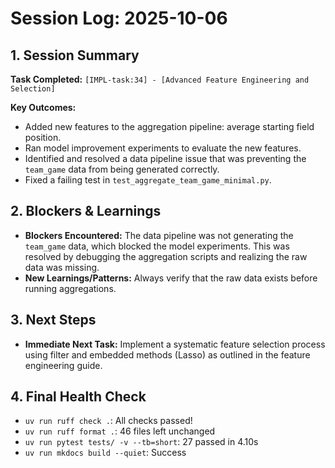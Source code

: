 # Session Log: 2025-10-06

## 1. Session Summary

**Task Completed:** `[IMPL-task:34] - [Advanced Feature Engineering and Selection]`

**Key Outcomes:**

- Added new features to the aggregation pipeline: average starting field position.
- Ran model improvement experiments to evaluate the new features.
- Identified and resolved a data pipeline issue that was preventing the `team_game` data from being generated correctly.
- Fixed a failing test in `test_aggregate_team_game_minimal.py`.

## 2. Blockers & Learnings

- **Blockers Encountered:** The data pipeline was not generating the `team_game` data, which blocked the model experiments. This was resolved by debugging the aggregation scripts and realizing the raw data was missing.
- **New Learnings/Patterns:** Always verify that the raw data exists before running aggregations.

## 3. Next Steps

- **Immediate Next Task:** Implement a systematic feature selection process using filter and embedded methods (Lasso) as outlined in the feature engineering guide.

## 4. Final Health Check

- `uv run ruff check .`: All checks passed!
- `uv run ruff format .`: 46 files left unchanged
- `uv run pytest tests/ -v --tb=short`: 27 passed in 4.10s
- `uv run mkdocs build --quiet`: Success
